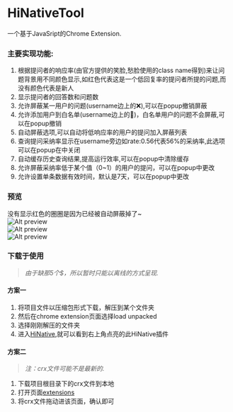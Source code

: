 # HiNativeTool
一个基于JavaSript的Chrome Extension.  
### 主要实现功能:  
1. 根据提问者的响应率(由官方提供的笑脸,愁脸使用的class name得到)来让问题背景用不同颜色显示,如红色代表这是一个低回复率的提问者所提的问题,而没有颜色代表是新人  
1. 显示提问者的回答数和问题数  
2. 允许屏蔽某一用户的问题(username边上的❌),可以在popup撤销屏蔽  
3. 允许添加用户到白名单(username边上的💚)，白名单用户的问题不会屏蔽,可以在popup撤销
4. 自动屏蔽选项,可以自动将低响应率的用户的提问加入屏蔽列表  
5. 查询提问采纳率显示在username旁边如rate:0.56代表56%的采纳率,此选项可以在popup在中关闭  
6. 自动缓存历史查询结果,提高运行效率,可以在popup中清除缓存
7. 允许屏蔽采纳率低于某个值（0~1）的用户的提问，可以在popup中更改  
8. 允许设置单条数据有效时间，默认是7天，可以在popup中更改 

### 预览
[0]:https://github.com/2482103133/HiNativeTool/raw/HinativeTool
没有显示红色的圈圈是因为已经被自动屏蔽掉了~  
![Alt preview](https://github.com/2482103133/HiNativeTool/raw/HinativeTool/images/preview.png)  
![Alt preview](https://github.com/2482103133/HiNativeTool/raw/HinativeTool/images/preview1.png)  
![Alt preview](https://github.com/2482103133/HiNativeTool/raw/HinativeTool/images/preview3.png)  

### 下载于使用  
> *由于缺那5个$，所以暂时只能以离线的方式呈现.*
#### 方案一
1. 将项目文件以压缩包形式下载，解压到某个文件夹  
2. 然后在chrome extension页面选择load unpacked  
3. 选择刚刚解压的文件夹  
4. 进入[HiNative](https://hinative.com),就可以看到右上角点亮的此HiNative插件 

#### 方案二
> *注：crx文件可能不是最新的.*
1. 下载项目根目录下的crx文件到本地
2. 打开页面[extensions](chrome://extensions/)
3. 将crx文件拖动进该页面，确认即可

 
